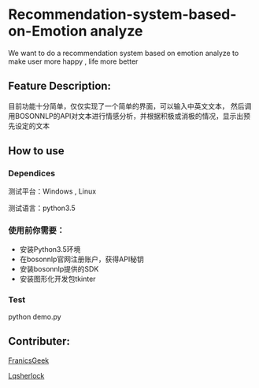 # Recommendation-system-based-on-Emotion analyze
We want to do a recommendation system based on emotion analyze to make user more happy , life more better

## Feature Description: 
 目前功能十分简单，仅仅实现了一个简单的界面，可以输入中英文文本，
然后调用BOSONNLP的API对文本进行情感分析，并根据积极或消极的情况，显示出预先设定的文本

## How to use
### Dependices
测试平台：Windows , Linux

测试语言：python3.5

### 使用前你需要：  
* 安装Python3.5环境  
* 在bosonnlp官网注册账户，获得API秘钥  
* 安装bosonnlp提供的SDK  
* 安装图形化开发包tkinter  

### Test
python demo.py

## Contributer:
[FranicsGeek](https://github.com/FrancisGee)

[Lqsherlock](https://github.com/lqsherlock)


